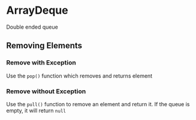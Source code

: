 # ArrayDeque

Double ended queue

## Removing Elements

### Remove with Exception

Use the `pop()` function which removes and returns element

### Remove without Exception

Use the `pull()` function to remove an element and return it. If the queue is empty, it will return `null`

